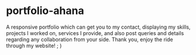 # portfolio-ahana
A responsive portfolio which can get you to my contact, displaying my skills, projects I worked on, services I provide, and also post queries and details regarding any collaboration from your side. Thank you, enjoy the ride through my website! ; )
